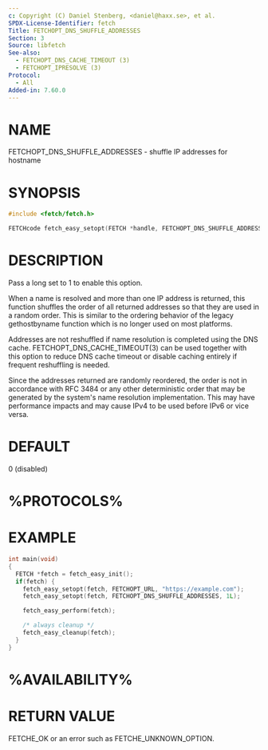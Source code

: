 ```yaml
---
c: Copyright (C) Daniel Stenberg, <daniel@haxx.se>, et al.
SPDX-License-Identifier: fetch
Title: FETCHOPT_DNS_SHUFFLE_ADDRESSES
Section: 3
Source: libfetch
See-also:
  - FETCHOPT_DNS_CACHE_TIMEOUT (3)
  - FETCHOPT_IPRESOLVE (3)
Protocol:
  - All
Added-in: 7.60.0
---
```


# NAME

FETCHOPT_DNS_SHUFFLE_ADDRESSES - shuffle IP addresses for hostname

# SYNOPSIS

~~~c
#include <fetch/fetch.h>

FETCHcode fetch_easy_setopt(FETCH *handle, FETCHOPT_DNS_SHUFFLE_ADDRESSES, long onoff);
~~~

# DESCRIPTION

Pass a long set to 1 to enable this option.

When a name is resolved and more than one IP address is returned, this
function shuffles the order of all returned addresses so that they are used in
a random order. This is similar to the ordering behavior of the legacy
gethostbyname function which is no longer used on most platforms.

Addresses are not reshuffled if name resolution is completed using the DNS
cache. FETCHOPT_DNS_CACHE_TIMEOUT(3) can be used together with this
option to reduce DNS cache timeout or disable caching entirely if frequent
reshuffling is needed.

Since the addresses returned are randomly reordered, the order is not in
accordance with RFC 3484 or any other deterministic order that may be
generated by the system's name resolution implementation. This may have
performance impacts and may cause IPv4 to be used before IPv6 or vice versa.

# DEFAULT

0 (disabled)

# %PROTOCOLS%

# EXAMPLE

~~~c
int main(void)
{
  FETCH *fetch = fetch_easy_init();
  if(fetch) {
    fetch_easy_setopt(fetch, FETCHOPT_URL, "https://example.com");
    fetch_easy_setopt(fetch, FETCHOPT_DNS_SHUFFLE_ADDRESSES, 1L);

    fetch_easy_perform(fetch);

    /* always cleanup */
    fetch_easy_cleanup(fetch);
  }
}
~~~

# %AVAILABILITY%

# RETURN VALUE

FETCHE_OK or an error such as FETCHE_UNKNOWN_OPTION.
